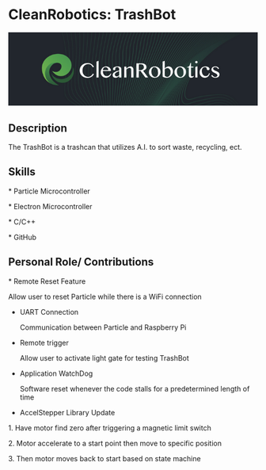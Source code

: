 <h1>CleanRobotics: TrashBot</h1>
<p><img src="CleanRobotics Logo.PNG" alt="foo" /></p>

<h2> Description</h2>
<p> The TrashBot is a trashcan that utilizes A.I. to sort waste, recycling, ect. <p>

<h2> Skills </h2>
<p>* Particle Microcontroller</p>
<p>* Electron Microcontroller</p>
<p>* C/C++ </p>
<p>* GitHub </p>

<h2> Personal Role/ Contributions</h2>
* Remote Reset Feature
  <p> Allow user to reset Particle while there is a WiFi connection <p>
  
* UART Connection
  <p>Communication between Particle and Raspberry Pi<p>

* Remote trigger
    <p> Allow user to activate light gate for testing TrashBot<p>
  
* Application WatchDog
    <p>Software reset whenever the code stalls for a predetermined length of time<p>
  
* AccelStepper Library Update
<p> 1. Have motor find zero after triggering a magnetic limit switch</p>
<p> 2. Motor accelerate to a start point then move to specific position <p>
<p> 3. Then motor moves back to start based on state machine</p>
